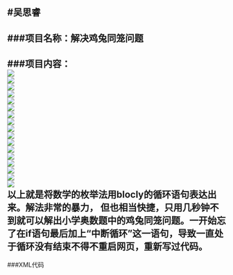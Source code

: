 #吴思睿
---
###项目名称：解决鸡兔同笼问题
---
###项目内容：  
![](/picture/wu-si-rui/01.png)  
![](/picture/wu-si-rui/02.png)  
![](/picture/wu-si-rui/03.png)  
![](/picture/wu-si-rui/04.png)  
![](/picture/wu-si-rui/05.png)  
![](/picture/wu-si-rui/06.png)  
![](/picture/wu-si-rui/07.png)  
![](/picture/wu-si-rui/08.png)  
![](/picture/wu-si-rui/09.png)  
![](/picture/wu-si-rui/10.png)  
![](/picture/wu-si-rui/11.png)  
![](/picture/wu-si-rui/12.png)  
![](/picture/wu-si-rui/13.png)  
![](/picture/wu-si-rui/14.png)  
![](/picture/wu-si-rui/15.png)  
![](/picture/wu-si-rui/16.png)  
![](/picture/wu-si-rui/17.png)  
以上就是将数学的枚举法用blocly的循环语句表达出来。解法非常的暴力， 但也相当快捷，只用几秒钟不到就可以解出小学奥数题中的鸡兔同笼问题。一开始忘了在if语句最后加上“中断循环”这一语句，导致一直处于循环没有结束不得不重启网页，重新写过代码。
---
###XML代码
```

```
